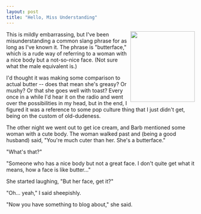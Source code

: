 ```yaml
---
layout: post
title: "Hello, Miss Understanding"
---
```




<p><a href="http://www.thepopcornfactory.com/smiley-face-butter-cookies.product.252267.70011"><img
src="http://www.thepopcornfactory.com/wcsstore/ThePopcornFactory/images/catalog/31106z.jpg"
align="right" width="172" height="189" border="0" /></a></p>

<p>This is mildly embarrassing, but I've been misunderstanding a
common slang phrase for as long as I've known it. The phrase is
"butterface," which is a rude way of referring to a woman with a
nice body but a not-so-nice face. (Not sure what the male
equivalent is.)</p>

<p>I'd thought it was making some comparison to actual butter --
does that mean she's greasy? Or mushy? Or that she goes well with
toast? Every once in a while I'd hear it on the radio and went
over the possibilities in my head, but in the end, I figured it
was a reference to some pop culture thing that I just didn't get,
being on the custom of old-dudeness.</p>

<p>The other night we went out to get ice cream, and Barb
mentioned some woman with a cute body. The woman walked past and
(being a good husband) said, "You're much cuter than her. She's a
butterface."</p>

<p>"What's that?"</p>

<p>"Someone who has a nice body but not a great face. I don't
quite get what it means, how a face is like butter..."</p>

<p>She started laughing, "But her face, get it?"</p>

<p>"Oh... yeah," I said sheepishly.</p>

<p>"Now you have something to blog about," she said.</p>




